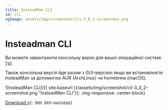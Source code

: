 ```yaml
---
title: InsteadMan CLI
id: cli
ogImage: assets/img/screenshot/cli-3_0_2-screenshot.png
---
```


Insteadman CLI
==============

Ви можете завантажити консольну верію для вашої операційної системі [тут](https://github.com/jhekasoft/insteadman3/releases).

Також консольна версія йде разом з GUI-версією якщо ви встановлюєте InsteadMan за допомогою AUR (ArchLinux) чи homebrew (macOS).

![InsteadMan CLI]({{ site.baseurl }}/assets/img/screenshot/cli-3_0_2-screenshot.png "InsteadMan CLI"){: .img-responsive .center-block}

[Download &raquo;](https://github.com/jhekasoft/insteadman3/releases){: .btn .btn-success}
